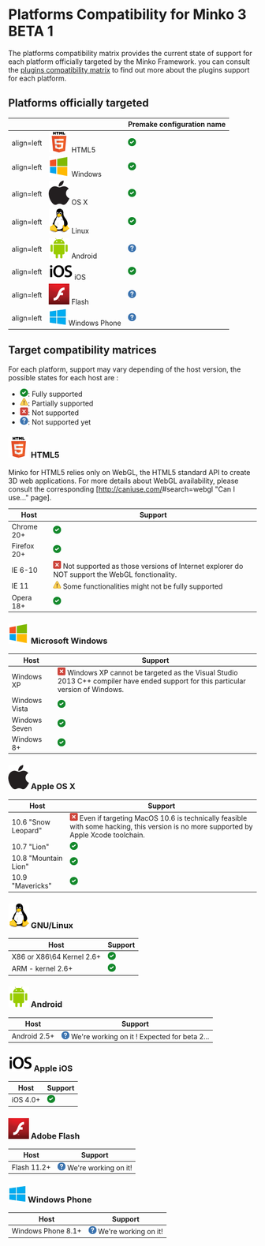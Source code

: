 Platforms Compatibility for Minko 3 BETA 1
==========================================

The platforms compatibility matrix provides the current state of support for each platform officially targeted by the Minko Framework. you can consult the [plugins compatibility matrix](Plugins_compatibility_matrix.md) to find out more about the plugins support for each platform.

Platforms officially targeted
-----------------------------

|                                                                                       |                                              | Premake configuration name       |
|---------------------------------------------------------------------------------------|----------------------------------------------|----------------------------------|
| align=left|![](images/Html5_min.png "fig:images/Html5_min.png") HTML5                 | ![](images/Checked.png "images/Checked.png") | html5                            |
| align=left|![](images/Winmini.png "fig:images/Winmini.png") Windows                   | ![](images/Checked.png "images/Checked.png") | windows32<br/\>windows64        |
| align=left|![](images/Mac_min.png "fig:images/Mac_min.png") OS X                      | ![](images/Checked.png "images/Checked.png") | osx64                            |
| align=left|![](images/Linux_min.png "fig:images/Linux_min.png") Linux                 | ![](images/Checked.png "images/Checked.png") | linux32<br/\>linux64            |
| align=left|![](images/Androidmini.png "fig:images/Androidmini.png") Android           | ![](images/Help_16.png "images/Help_16.png") | N/A (expected for the beta 2...) |
| align=left|![](images/Iso7mini.png "fig:images/Iso7mini.png") iOS                     | ![](images/Checked.png "images/Checked.png") | ios                              |
| align=left|![](images/Flashmini.png "fig:images/Flashmini.png") Flash                 | ![](images/Help_16.png "images/Help_16.png") | N/A                              |
| align=left|![](images/Windows_phone.png "fig:images/Windows_phone.png") Windows Phone | ![](images/Help_16.png "images/Help_16.png") | N/A                              |

Target compatibility matrices
-----------------------------

For each platform, support may vary depending of the host version, the possible states for each host are :

-   ![](images/Checked.png "fig:images/Checked.png"): Fully supported
-   ![](images/Warning.png "fig:images/Warning.png"): Partially supported
-   ![](images/Error.png "fig:images/Error.png"): Not supported
-   ![](images/Help_16.png "fig:images/Help_16.png"): Not supported yet

### ![](images/Html5_min.png "fig:images/Html5_min.png") HTML5

Minko for HTML5 relies only on WebGL, the HTML5 standard API to create 3D web applications. For more details about WebGL availability, please consult the corresponding [<http://caniuse.com/>#search=webgl "Can I use..." page].

| Host        | Support                                                                                                                                   |
|-------------|-------------------------------------------------------------------------------------------------------------------------------------------|
| Chrome 20+  | ![](images/Checked.png "images/Checked.png")                                                                                              |
| Firefox 20+ | ![](images/Checked.png "images/Checked.png")                                                                                              |
| IE 6-10     | ![](images/Error.png "fig:images/Error.png") Not supported as those versions of Internet explorer do NOT support the WebGL fonctionality. |
| IE 11       | ![](images/Warning.png "fig:images/Warning.png") Some functionalities might not be fully supported                                        |
| Opera 18+   | ![](images/Checked.png "images/Checked.png")                                                                                              |

### ![](images/Winmini.png "fig:images/Winmini.png") Microsoft Windows

| Host          | Support                                                                                                                                                                      |
|---------------|------------------------------------------------------------------------------------------------------------------------------------------------------------------------------|
| Windows XP    | ![](images/Error.png "fig:images/Error.png") Windows XP cannot be targeted as the Visual Studio 2013 C++ compiler have ended support for this particular version of Windows. |
| Windows Vista | ![](images/Checked.png "images/Checked.png")                                                                                                                                 |
| Windows Seven | ![](images/Checked.png "images/Checked.png")                                                                                                                                 |
| Windows 8+    | ![](images/Checked.png "images/Checked.png")                                                                                                                                 |

### ![](images/Mac_min.png "fig:images/Mac_min.png") Apple OS X

| Host                 | Support                                                                                                                                                                          |
|----------------------|----------------------------------------------------------------------------------------------------------------------------------------------------------------------------------|
| 10.6 "Snow Leopard"  | ![](images/Error.png "fig:images/Error.png") Even if targeting MacOS 10.6 is technically feasible with some hacking, this version is no more supported by Apple Xcode toolchain. |
| 10.7 "Lion"          | ![](images/Checked.png "images/Checked.png")                                                                                                                                     |
| 10.8 "Mountain Lion" | ![](images/Checked.png "images/Checked.png")                                                                                                                                     |
| 10.9 "Mavericks"     | ![](images/Checked.png "images/Checked.png")                                                                                                                                     |

### ![](images/Linux_min.png "fig:images/Linux_min.png") GNU/Linux

| Host                       | Support                                      |
|----------------------------|----------------------------------------------|
| X86 or X86\64 Kernel 2.6+ | ![](images/Checked.png "images/Checked.png") |
| ARM - kernel 2.6+          | ![](images/Checked.png "images/Checked.png") |

### ![](images/Androidmini.png "fig:images/Androidmini.png") Android

| Host         | Support                                                                                       |
|--------------|-----------------------------------------------------------------------------------------------|
| Android 2.5+ | ![](images/Help_16.png "fig:images/Help_16.png") We're working on it ! Expected for beta 2... |

### ![](images/Iso7mini.png "fig:images/Iso7mini.png") Apple iOS

| Host     | Support                                      |
|----------|----------------------------------------------|
| iOS 4.0+ | ![](images/Checked.png "images/Checked.png") |

### ![](images/Flashmini.png "fig:images/Flashmini.png") Adobe Flash

| Host        | Support                                                               |
|-------------|-----------------------------------------------------------------------|
| Flash 11.2+ | ![](images/Help_16.png "fig:images/Help_16.png") We're working on it! |

### ![](images/Windows_phone.png "fig:images/Windows_phone.png") Windows Phone

| Host               | Support                                                               |
|--------------------|-----------------------------------------------------------------------|
| Windows Phone 8.1+ | ![](images/Help_16.png "fig:images/Help_16.png") We're working on it! |


